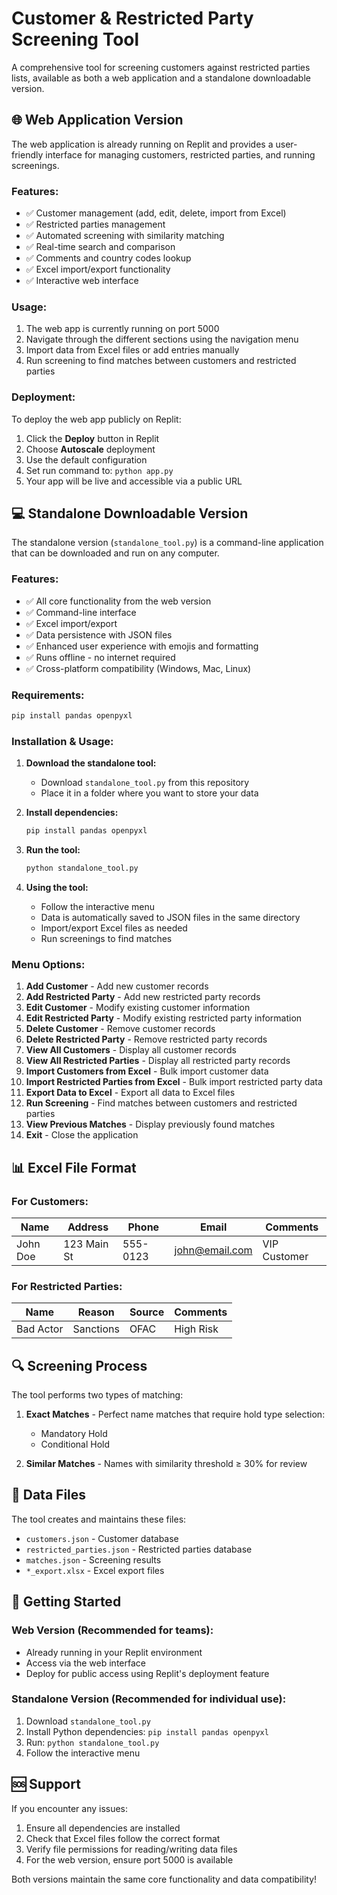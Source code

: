 
# Customer & Restricted Party Screening Tool

A comprehensive tool for screening customers against restricted parties lists, available as both a web application and a standalone downloadable version.

## 🌐 Web Application Version

The web application is already running on Replit and provides a user-friendly interface for managing customers, restricted parties, and running screenings.

### Features:
- ✅ Customer management (add, edit, delete, import from Excel)
- ✅ Restricted parties management
- ✅ Automated screening with similarity matching
- ✅ Real-time search and comparison
- ✅ Comments and country codes lookup
- ✅ Excel import/export functionality
- ✅ Interactive web interface

### Usage:
1. The web app is currently running on port 5000
2. Navigate through the different sections using the navigation menu
3. Import data from Excel files or add entries manually
4. Run screening to find matches between customers and restricted parties

### Deployment:
To deploy the web app publicly on Replit:
1. Click the **Deploy** button in Replit
2. Choose **Autoscale** deployment
3. Use the default configuration
4. Set run command to: `python app.py`
5. Your app will be live and accessible via a public URL

## 💻 Standalone Downloadable Version

The standalone version (`standalone_tool.py`) is a command-line application that can be downloaded and run on any computer.

### Features:
- ✅ All core functionality from the web version
- ✅ Command-line interface
- ✅ Excel import/export
- ✅ Data persistence with JSON files
- ✅ Enhanced user experience with emojis and formatting
- ✅ Runs offline - no internet required
- ✅ Cross-platform compatibility (Windows, Mac, Linux)

### Requirements:
```bash
pip install pandas openpyxl
```

### Installation & Usage:

1. **Download the standalone tool:**
   - Download `standalone_tool.py` from this repository
   - Place it in a folder where you want to store your data

2. **Install dependencies:**
   ```bash
   pip install pandas openpyxl
   ```

3. **Run the tool:**
   ```bash
   python standalone_tool.py
   ```

4. **Using the tool:**
   - Follow the interactive menu
   - Data is automatically saved to JSON files in the same directory
   - Import/export Excel files as needed
   - Run screenings to find matches

### Menu Options:
1. **Add Customer** - Add new customer records
2. **Add Restricted Party** - Add new restricted party records
3. **Edit Customer** - Modify existing customer information
4. **Edit Restricted Party** - Modify existing restricted party information
5. **Delete Customer** - Remove customer records
6. **Delete Restricted Party** - Remove restricted party records
7. **View All Customers** - Display all customer records
8. **View All Restricted Parties** - Display all restricted party records
9. **Import Customers from Excel** - Bulk import customer data
10. **Import Restricted Parties from Excel** - Bulk import restricted party data
11. **Export Data to Excel** - Export all data to Excel files
12. **Run Screening** - Find matches between customers and restricted parties
13. **View Previous Matches** - Display previously found matches
14. **Exit** - Close the application

## 📊 Excel File Format

### For Customers:
| Name | Address | Phone | Email | Comments |
|------|---------|-------|-------|----------|
| John Doe | 123 Main St | 555-0123 | john@email.com | VIP Customer |

### For Restricted Parties:
| Name | Reason | Source | Comments |
|------|---------|--------|----------|
| Bad Actor | Sanctions | OFAC | High Risk |

## 🔍 Screening Process

The tool performs two types of matching:

1. **Exact Matches** - Perfect name matches that require hold type selection:
   - Mandatory Hold
   - Conditional Hold

2. **Similar Matches** - Names with similarity threshold ≥ 30% for review

## 📁 Data Files

The tool creates and maintains these files:
- `customers.json` - Customer database
- `restricted_parties.json` - Restricted parties database  
- `matches.json` - Screening results
- `*_export.xlsx` - Excel export files

## 🚀 Getting Started

### Web Version (Recommended for teams):
- Already running in your Replit environment
- Access via the web interface
- Deploy for public access using Replit's deployment feature

### Standalone Version (Recommended for individual use):
1. Download `standalone_tool.py`
2. Install Python dependencies: `pip install pandas openpyxl`
3. Run: `python standalone_tool.py`
4. Follow the interactive menu

## 🆘 Support

If you encounter any issues:
1. Ensure all dependencies are installed
2. Check that Excel files follow the correct format
3. Verify file permissions for reading/writing data files
4. For the web version, ensure port 5000 is available

Both versions maintain the same core functionality and data compatibility!
